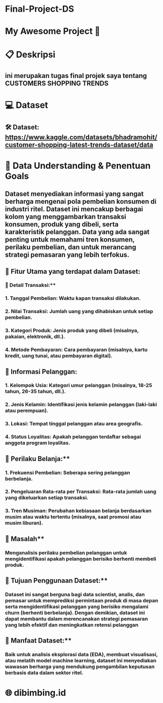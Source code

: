 # Final-Project-DS
# My Awesome Project 🚀
# 📋 Deskripsi
## ini merupakan tugas final projek saya tentang CUSTOMERS SHOPPING TRENDS

# 💻 Dataset 
## 🛠️ Dataset: https://www.kaggle.com/datasets/bhadramohit/customer-shopping-latest-trends-dataset/data

# 💾 Data Understanding & Penentuan Goals
## Dataset menyediakan informasi yang sangat berharga mengenai pola pembelian konsumen di industri ritel. Dataset ini mencakup berbagai kolom yang menggambarkan transaksi konsumen, produk yang dibeli, serta karakteristik pelanggan. Data yang ada sangat penting untuk memahami tren konsumen, perilaku pembelian, dan untuk merancang strategi pemasaran yang lebih terfokus.


## 📄 Fitur Utama yang terdapat dalam Dataset:

### 📑 Detail Transaksi:**
### 1. Tanggal Pembelian: Waktu kapan transaksi dilakukan.
### 2. Nilai Transaksi: Jumlah uang yang dihabiskan untuk setiap pembelian.
### 3. Kategori Produk: Jenis produk yang dibeli (misalnya, pakaian, elektronik, dll.).
### 4. Metode Pembayaran: Cara pembayaran (misalnya, kartu kredit, uang tunai, atau pembayaran digital).


## 📑 Informasi Pelanggan:

### 1. Kelompok Usia: Kategori umur pelanggan (misalnya, 18-25 tahun, 26-35 tahun, dll.).
### 2. Jenis Kelamin: Identifikasi jenis kelamin pelanggan (laki-laki atau perempuan).
### 3. Lokasi: Tempat tinggal pelanggan atau area geografis.
### 4. Status Loyalitas: Apakah pelanggan terdaftar sebagai anggota program loyalitas.


## 📑 Perilaku Belanja:**

### 1. Frekuensi Pembelian: Seberapa sering pelanggan berbelanja.
### 2. Pengeluaran Rata-rata per Transaksi: Rata-rata jumlah uang yang dikeluarkan setiap transaksi.
### 3. Tren Musiman: Perubahan kebiasaan belanja berdasarkan musim atau waktu tertentu (misalnya, saat promosi atau musim liburan).


## 📑 Masalah**
### Menganalisis perilaku pembelian pelanggan untuk mengidentifikasi apakah pelanggan berisiko berhenti membeli produk.

## 📑 Tujuan Penggunaan Dataset:**
### Dataset ini sangat berguna bagi data scientist, analis, dan pemasar untuk memprediksi permintaan produk di masa depan serta mengidentifikasi pelanggan yang berisiko mengalami churn (berhenti berbelanja). Dengan demikian, dataset ini dapat membantu dalam merencanakan strategi pemasaran yang lebih efektif dan meningkatkan retensi pelanggan


## 📑 Manfaat Dataset:**
### Baik untuk analisis eksplorasi data (EDA), membuat visualisasi, atau melatih model machine learning, dataset ini menyediakan wawasan berharga yang mendukung pengambilan keputusan berbasis data dalam sektor ritel.

# 🌐 dibimbing.id
